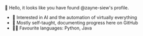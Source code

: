 👋 Hello, it looks like you have found @zayne-siew's profile.
- 👀 Interested in AI and the automation of virtually everything
- 🌱 Mostly self-taught, documenting progress here on GitHub
- 👨‍💻 Favourite languages: Python, Java

<!---
zayne-siew/zayne-siew is a ✨ special ✨ repository because its `README.md` (this file) appears on your GitHub profile.
You can click the Preview link to take a look at your changes.
--->
